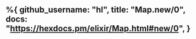 %{
  github_username: "hl",
  title: "Map.new/0",
  docs: "https://hexdocs.pm/elixir/Map.html#new/0",
}
---
